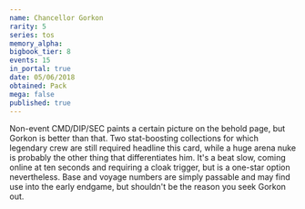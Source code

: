 ```yaml
---
name: Chancellor Gorkon
rarity: 5
series: tos
memory_alpha:
bigbook_tier: 8
events: 15
in_portal: true
date: 05/06/2018
obtained: Pack
mega: false
published: true
---
```


Non-event CMD/DIP/SEC paints a certain picture on the behold page, but Gorkon is better than that. Two stat-boosting collections for which legendary crew are still required headline this card, while a huge arena nuke is probably the other thing that differentiates him. It's a beat slow, coming online at ten seconds and requiring a cloak trigger, but is a one-star option nevertheless. Base and voyage numbers are simply passable and may find use into the early endgame, but shouldn't be the reason you seek Gorkon out.
